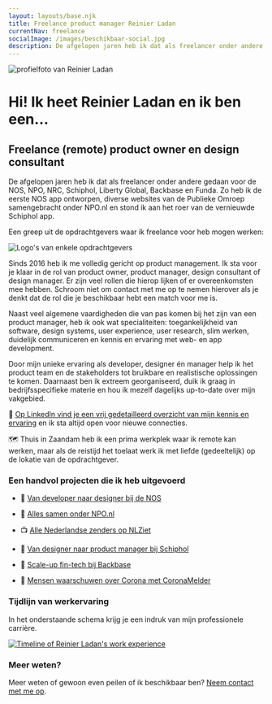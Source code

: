 ```yaml
---
layout: layouts/base.njk
title: Freelance product manager Reinier Ladan
currentNav: freelance
socialImage: /images/beschikbaar-social.jpg
description: De afgelopen jaren heb ik dat als freelancer onder andere gedaan voor de NOS, NPO, NRC, Schiphol, Liberty Global, Backbase en Funda. Zo heb ik de eerste NOS app ontworpen, diverse websites van de Publieke Omroep samengebracht onder NPO.nl en stond ik aan het roer van de vernieuwde Schiphol app.
---
```


<div class="img-content-rounded">
<img
 src="/images/reinier-profile-2019.jpg"
 alt="profielfoto van Reinier Ladan"
 />
 </div>
 <h1 class="homepage-headline text-center">Hi! Ik heet Reinier Ladan en ik ben een…</h1>

## Freelance (remote) product owner en design consultant

De afgelopen jaren heb ik dat als freelancer onder andere gedaan voor de NOS, NPO, NRC, Schiphol, Liberty Global, Backbase en Funda. Zo heb ik de eerste NOS app ontworpen, diverse websites van de Publieke Omroep samengebracht onder NPO.nl en stond ik aan het roer van de vernieuwde Schiphol app.

Een greep uit de opdrachtgevers waar ik freelance voor heb mogen werken:

![Logo's van enkele opdrachtgevers](/images/client-overview-2020.png)

Sinds 2016 heb ik me volledig gericht op product management. Ik sta voor je klaar in de rol van product owner, product manager, design consultant of design manager. Er zijn veel rollen die hierop lijken of er overeenkomsten mee hebben. Schroom niet om contact met me op te nemen hierover als je denkt dat de rol die je beschikbaar hebt een match voor me is.

Naast veel algemene vaardigheden die van pas komen bij het zijn van een product manager, heb ik ook wat specialiteiten: toegankelijkheid van software, design systems, user experience, user research, slim werken, duidelijk communiceren en kennis en ervaring met web- en app development.

Door mijn unieke ervaring als developer, designer én manager help ik het product team en de stakeholders tot bruikbare en realistische oplossingen te komen. Daarnaast ben ik extreem georganiseerd, duik ik graag in bedrijfsspecifieke materie en hou ik mezelf dagelijks up-to-date over mijn vakgebied.

👔 [Op LinkedIn vind je een vrij gedetailleerd overzicht van mijn kennis en ervaring](https://www.linkedin.com/in/reinierladan) en ik sta altijd open voor nieuwe connecties.

🗺️ Thuis in Zaandam heb ik een prima werkplek waar ik remote kan werken, maar als de reistijd het toelaat werk ik met liefde (gedeeltelijk) op de lokatie van de opdrachtgever.

### Een handvol projecten die ik heb uitgevoerd

- 📰 [Van developer naar designer bij de NOS](/freelance/projecten/nos)

- 📡 [Alles samen onder NPO.nl](/freelance/projecten/npo)

- 📺 [Alle Nederlandse zenders op NLZiet](/freelance/projecten/nlziet)

- 🛫 [Van designer naar product manager bij Schiphol](/freelance/projecten/schiphol)

- 🏦 [Scale-up fin-tech bij Backbase](/freelance/projecten/backbase)

- 🦠 [Mensen waarschuwen over Corona met CoronaMelder](/freelance/projecten/coronamelder)

### Tijdlijn van werkervaring

In het onderstaande schema krijg je een indruk van mijn professionele carrière.

<div class="break-out py-10 lg:px-8 text-center">
 <a href="/images/Werk-ervaring-timeline-2022.png"><img src="/images/Werk-ervaring-timeline-2022-1980x537.png" alt="Timeline of Reinier Ladan's work experience"></a>
</div>

### Meer weten?

Meer weten of gewoon even peilen of ik beschikbaar ben? [Neem contact met me op](/contact).
